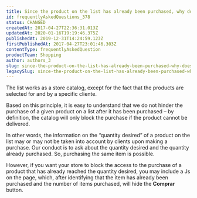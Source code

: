 ```yaml
---
title: Since the product on the list has already been purchased, why does it continue to be available for purchase?
id: frequentlyAskedQuestions_378
status: CHANGED
createdAt: 2017-04-27T22:36:31.013Z
updatedAt: 2020-01-16T19:19:46.375Z
publishedAt: 2019-12-31T14:24:59.123Z
firstPublishedAt: 2017-04-27T23:01:46.303Z
contentType: frequentlyAskedQuestion
productTeam: Shopping
author: authors_3
slug: since-the-product-on-the-list-has-already-been-purchased-why-does-it-continue-to-be-available-for-purchase
legacySlug: since-the-product-on-the-list-has-already-been-purchased-why-does-it-continue-to-be-available-for-purchase
---
```


The list works as a store catalog, except for the fact that the products are selected for and by a specific cliente.

Based on this principle, it is easy to understand that we do not hinder the purchase of a given product on a list after it has been purchased – by definition, the catalog will only block the purchase if the product cannot be delivered.

In other words, the information on the “quantity desired” of a product on the list may or may not be taken into account by clients upon making a purchase. Our conduct is to ask about the quantity desired and the quantity already purchased. So, purchasing the same item is possible.

However, if you want your store to block the access to the purchase of a product that has already reached the quantity desired, you may include a Js on the page, which, after identifying that the item has already been purchased and the number of items purchased, will hide the **Comprar** button.
